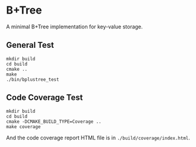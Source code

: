 B+Tree
======

A minimal B+Tree implementation for key-value storage.

General Test
------------

```shell
mkdir build
cd build
cmake ..
make
./bin/bplustree_test
```

Code Coverage Test
------------------

```shell
mkdir build
cd build
cmake -DCMAKE_BUILD_TYPE=Coverage ..
make coverage
```

And the code coverage report HTML file is in `./build/coverage/index.html`.

